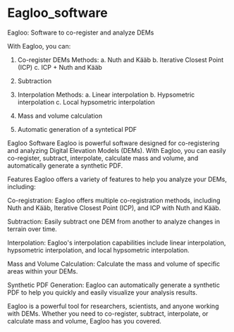 # Eagloo_software
Eagloo: Software to co-register and analyze DEMs 

With Eagloo, you can: 
  1. Co-register DEMs
    Methods:
      a. Nuth and Kääb
      b. Iterative Closest Point (ICP)
      c. ICP + Nuth and Kääb
      
  2. Subtraction
  
  3. Interpolation
    Methods:
      a. Linear interpolation
      b. Hypsometric interpolation
      c. Local hypsometric interpolation
      
  4. Mass and volume calculation
  
  5. Automatic generation of a syntetical PDF
  
  Eagloo Software
Eagloo is powerful software designed for co-registering and analyzing Digital Elevation Models (DEMs). With Eagloo, you can easily co-register, subtract, interpolate, calculate mass and volume, and automatically generate a synthetic PDF.

Features
Eagloo offers a variety of features to help you analyze your DEMs, including:

Co-registration: Eagloo offers multiple co-registration methods, including Nuth and Kääb, Iterative Closest Point (ICP), and ICP with Nuth and Kääb.

Subtraction: Easily subtract one DEM from another to analyze changes in terrain over time.

Interpolation: Eagloo's interpolation capabilities include linear interpolation, hypsometric interpolation, and local hypsometric interpolation.

Mass and Volume Calculation: Calculate the mass and volume of specific areas within your DEMs.

Synthetic PDF Generation: Eagloo can automatically generate a synthetic PDF to help you quickly and easily visualize your analysis results.

Eagloo is a powerful tool for researchers, scientists, and anyone working with DEMs. Whether you need to co-register, subtract, interpolate, or calculate mass and volume, Eagloo has you covered.
